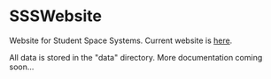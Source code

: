 SSSWebsite
==========

Website for Student Space Systems. Current website is [here](http://sss.ae.illinois.edu/).

All data is stored in the "data" directory. More documentation coming soon...
